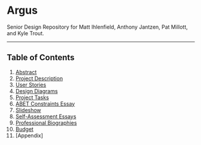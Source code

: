 # Argus

Senior Design Repository for Matt Ihlenfield, Anthony Jantzen, Pat Millott, and Kyle Trout.

----

## Table of Contents

1. [Abstract](#deliverables/abstract.md)
2. [Project Description](deliverables/project-description.md)
3. [User Stories](deliverables/user-stories.md)
4. [Design Diagrams](deliverables/)
5. [Project Tasks](deliverables/implementation-plan/implementation-plan.md)
6. [ABET Constraints Essay](deliverables/abet-constraints.md)
7. [Slideshow](deliverables/presentation.pdf)
8. [Self-Assessment Essays](deliverables/self-assessments/)
9. [Professional Biographies](deliverables/bios/)
10. [Budget](deliverables/budget.md)
11. [Appendix]